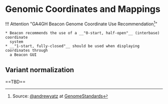 # Genomic Coordinates and Mappings

!!! Attention "GA4GH Beacon Genome Coordinate Use Recommendation[^1]"

    * Beacon recommends the use of a __"0-start, half-open"__ (interbase) coordinate
      system
    * __"1-start, fully-closed"__ should be used when displaying coordinates through
      a Beacon GUI

## Variant normalization

==TBD==


[^1]: Source: [@andrewyatz](https://github.com/@andrewyatz/) at [GenomeStandards](https://genomestandards.org/standards/genome-coordinates/)
